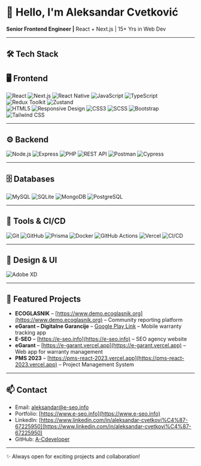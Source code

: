 # 📢 Hello, I'm Aleksandar Cvetković

**Senior Frontend Engineer |** React + Next.js | 15+ Yrs in Web Dev

---

## 🛠️ Tech Stack

## 🖥️ Frontend

![React](https://img.shields.io/badge/React-61DAFB?style=for-the-badge&logo=react&logoColor=black) ![Next.js](https://img.shields.io/badge/Next.js-000000?style=for-the-badge&logo=next.js&logoColor=white) ![React Native](https://img.shields.io/badge/React_Native-61DAFB?style=for-the-badge&logo=react&logoColor=black) ![JavaScript](https://img.shields.io/badge/JavaScript-F7DF1E?style=for-the-badge&logo=javascript&logoColor=black) ![TypeScript](https://img.shields.io/badge/TypeScript-3178C6?style=for-the-badge&logo=typescript&logoColor=white) ![Redux Toolkit](https://img.shields.io/badge/Redux_Toolkit-764ABC?style=for-the-badge&logo=redux&logoColor=white) ![Zustand](https://img.shields.io/badge/Zustand-000000?style=for-the-badge)  
![HTML5](https://img.shields.io/badge/HTML5-E34F26?style=for-the-badge&logo=html5&logoColor=white) ![Responsive Design](https://img.shields.io/badge/Responsive_Design-4FC08D?style=for-the-badge) ![CSS3](https://img.shields.io/badge/CSS3-1572B6?style=for-the-badge&logo=css3&logoColor=white) ![SCSS](https://img.shields.io/badge/SCSS-CC6699?style=for-the-badge&logo=sass&logoColor=white) ![Bootstrap](https://img.shields.io/badge/Bootstrap-7952B3?style=for-the-badge&logo=bootstrap&logoColor=white) ![Tailwind CSS](https://img.shields.io/badge/Tailwind_CSS-06B6D4?style=for-the-badge&logo=tailwind-css&logoColor=white)

---

## ⚙️ Backend

![Node.js](https://img.shields.io/badge/Node.js-339933?style=for-the-badge&logo=node.js&logoColor=white) ![Express](https://img.shields.io/badge/Express-000000?style=for-the-badge) ![PHP](https://img.shields.io/badge/PHP-777BB4?style=for-the-badge&logo=php&logoColor=white) ![REST API](https://img.shields.io/badge/REST_API-FF6C37?style=for-the-badge) ![Postman](https://img.shields.io/badge/Postman-FF6C37?style=for-the-badge&logo=postman&logoColor=white) ![Cypress](https://img.shields.io/badge/Cypress-17202C?style=for-the-badge&logo=cypress&logoColor=white)

---

## 🗄️ Databases

![MySQL](https://img.shields.io/badge/MySQL-4479A1?style=for-the-badge&logo=mysql&logoColor=white) ![SQLite](https://img.shields.io/badge/SQLite-003B57?style=for-the-badge&logo=sqlite&logoColor=white) ![MongoDB](https://img.shields.io/badge/MongoDB-47A248?style=for-the-badge&logo=mongodb&logoColor=white) ![PostgreSQL](https://img.shields.io/badge/PostgreSQL-4169E1?style=for-the-badge&logo=postgresql&logoColor=white)

---

## 🔧 Tools & CI/CD

![Git](https://img.shields.io/badge/Git-F05032?style=for-the-badge&logo=git&logoColor=white) ![GitHub](https://img.shields.io/badge/GitHub-181717?style=for-the-badge&logo=github&logoColor=white) ![Prisma](https://img.shields.io/badge/Prisma-2D3748?style=for-the-badge&logo=prisma&logoColor=white) ![Docker](https://img.shields.io/badge/Docker-2496ED?style=for-the-badge&logo=docker&logoColor=white) ![GitHub Actions](https://img.shields.io/badge/GitHub_Actions-2088FF?style=for-the-badge&logo=githubactions&logoColor=white) ![Vercel](https://img.shields.io/badge/Vercel-000000?style=for-the-badge&logo=vercel&logoColor=white) ![CI/CD](https://img.shields.io/badge/CI/CD-2088FF?style=for-the-badge)

---

## 🎨 Design & UI

![Adobe XD](https://img.shields.io/badge/Adobe_XD-FF61F6?style=for-the-badge&logo=adobexd&logoColor=white)

---

## 🚀 Featured Projects

- **ECOGLASNIK** – [https://www.demo.ecoglasnik.org](https://www.demo.ecoglasnik.org) – Community reporting platform
- **eGarant – Digitalne Garancije** – [Google Play Link](https://play.google.com/store/apps/details?id=com.acdeveloper.egarant) – Mobile warranty tracking app
- **E-SEO** – [https://e-seo.info](https://e-seo.info) – SEO agency website
- **eGarant** – [https://e-garant.vercel.app](https://e-garant.vercel.app) – Web app for warranty management
- **PMS 2023** – [https://pms-react-2023.vercel.app](https://pms-react-2023.vercel.app) – Project Management System

---

## 📫 Contact

- Email: [aleksandar@e-seo.info](mailto:aleksandar@e-seo.info)
- Portfolio: [https://www.e-seo.info](https://www.e-seo.info)
- LinkedIn: [https://www.linkedin.com/in/aleksandar-cvetkovi%C4%87-67225950](https://www.linkedin.com/in/aleksandar-cvetkovi%C4%87-67225950)
- GitHub: [A-Cdeveloper](https://github.com/A-Cdeveloper)

---

✨ Always open for exciting projects and collaboration!
